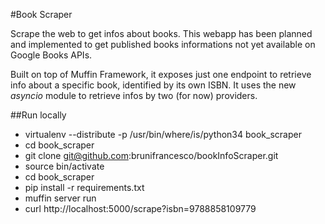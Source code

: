 #Book Scraper

Scrape the web to get infos about books. 
This webapp has been planned and implemented to get published books informations not yet available on Google Books APIs.

Built on top of Muffin Framework, it exposes just one endpoint to retrieve info about a specific book, identified by its own ISBN. 
It uses the new *asyncio* module to retrieve infos by two (for now) providers.

##Run locally

- virtualenv --distribute -p /usr/bin/where/is/python34 book_scraper
- cd book_scraper
- git clone git@github.com:brunifrancesco/bookInfoScraper.git
- source bin/activate
- cd book_scraper
- pip install -r requirements.txt
- muffin server run
- curl http://localhost:5000/scrape?isbn=9788858109779
